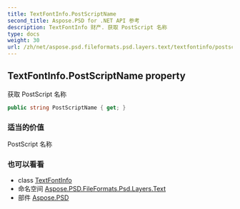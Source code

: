 ```yaml
---
title: TextFontInfo.PostScriptName
second_title: Aspose.PSD for .NET API 参考
description: TextFontInfo 财产. 获取 PostScript 名称
type: docs
weight: 30
url: /zh/net/aspose.psd.fileformats.psd.layers.text/textfontinfo/postscriptname/
---
```

## TextFontInfo.PostScriptName property

获取 PostScript 名称

```csharp
public string PostScriptName { get; }
```

### 适当的价值

PostScript 名称

### 也可以看看

* class [TextFontInfo](../)
* 命名空间 [Aspose.PSD.FileFormats.Psd.Layers.Text](../../textfontinfo/)
* 部件 [Aspose.PSD](../../../)



